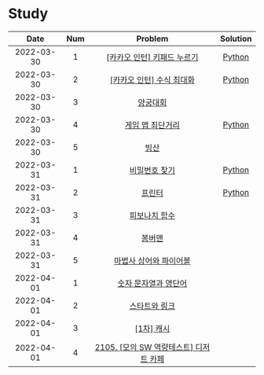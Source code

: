 # Study

|    Date    | Num | Problem | Solution |
| :--------: | :-: | :-----: | :------: |
| 2022-03-30 |  1  | [[카카오 인턴] 키패드 누르기](https://programmers.co.kr/learn/courses/30/lessons/67256) | [Python](https://github.com/hanjoondev/zb-study/blob/main/study/20220330_1.py) |
| 2022-03-30 |  2  | [[카카오 인턴] 수식 최대화](https://programmers.co.kr/learn/courses/30/lessons/67257) | [Python](https://github.com/hanjoondev/zb-study/blob/main/study/20220330_2.py) |
| 2022-03-30 |  3  | [양궁대회](https://programmers.co.kr/learn/courses/30/lessons/92342) |  |
| 2022-03-30 |  4  | [게임 맵 최단거리](https://programmers.co.kr/learn/courses/30/lessons/1844) | [Python](https://github.com/hanjoondev/zb-study/blob/main/study/20220330_4.py) |
| 2022-03-30 |  5  | [빙산](https://www.acmicpc.net/problem/2573) |  |
| 2022-03-31 |  1  | [비밀번호 찾기](https://www.acmicpc.net/problem/17219) | [Python](https://github.com/hanjoondev/zb-study/blob/main/study/20220331_1.py) |
| 2022-03-31 |  2  | [프린터](https://programmers.co.kr/learn/courses/30/lessons/42587) | [Python](https://github.com/hanjoondev/zb-study/blob/main/study/20220331_2.py) |
| 2022-03-31 |  3  | [피보나치 함수](https://www.acmicpc.net/problem/1003) |  |
| 2022-03-31 |  4  | [봄버맨](https://www.acmicpc.net/problem/16918) |  |
| 2022-03-31 |  5  | [마법사 상어와 파이어볼](https://www.acmicpc.net/problem/20056) |  |
| 2022-04-01 |  1  | [숫자 문자열과 영단어](https://programmers.co.kr/learn/courses/30/lessons/81301) |  |
| 2022-04-01 |  2  | [스타트와 링크](https://www.acmicpc.net/problem/14889) |  |
| 2022-04-01 |  3  | [[1차] 캐시](https://programmers.co.kr/learn/courses/30/lessons/17680) |  |
| 2022-04-01 |  4  | [2105. [모의 SW 역량테스트] 디저트 카페](https://swexpertacademy.com/main/code/problem/problemDetail.do?contestProbId=AV5VwAr6APYDFAWu) |  |
